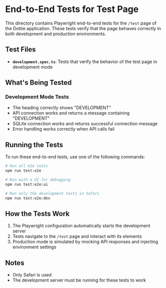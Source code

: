 # End-to-End Tests for Test Page

This directory contains Playwright end-to-end tests for the `/test` page of the Dottie application. These tests verify that the page behaves correctly in both development and production environments.

## Test Files

- **`development.spec.ts`**: Tests that verify the behavior of the test page in development mode

## What's Being Tested

### Development Mode Tests

- The heading correctly shows "DEVELOPMENT"
- API connection works and returns a message containing "DEVELOPMENT"
- SQLite connection works and returns successful connection message
- Error handling works correctly when API calls fail

## Running the Tests

To run these end-to-end tests, use one of the following commands:

```bash
# Run all e2e tests
npm run test:e2e

# Run with a UI for debugging
npm run test:e2e:ui

# Run only the development tests in Safari
npm run test:e2e:dev
```

## How the Tests Work

1. The Playwright configuration automatically starts the development server
2. Tests navigate to the `/test` page and interact with its elements
3. Production mode is simulated by mocking API responses and injecting environment settings

## Notes

- Only Safari is used
- The development server must be running for these tests to work
